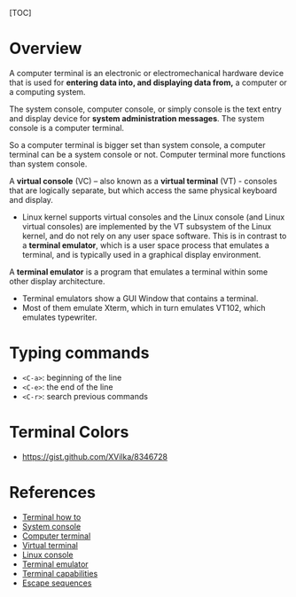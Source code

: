 [TOC]

# Overview

A computer terminal is an electronic or electromechanical hardware
device that is used for **entering data into, and displaying data
from,** a computer or a computing system.

The system console, computer console, or simply console is the text
entry and display device for **system administration messages**. The
system console is a computer terminal.

So a computer terminal is bigger set than system console, a computer
terminal can be a system console or not. Computer terminal more
functions than system console.

A **virtual console** (VC) – also known as a **virtual terminal** (VT) -
consoles that are logically separate, but which access the same physical
keyboard and display.

- Linux kernel supports virtual consoles and the Linux console (and
  Linux virtual consoles) are implemented by the VT subsystem of the
  Linux kernel, and do not rely on any user space software. This is in
  contrast to a **terminal emulator**, which is a user space process
  that emulates a terminal, and is typically used in a graphical display
  environment.

A **terminal emulator** is a program that emulates a terminal within
some other display architecture.

- Terminal emulators show a GUI Window that contains a terminal.
- Most of them emulate Xterm, which in turn emulates VT102, which
  emulates typewriter.

# Typing commands

- `<C-a>`: beginning of the line
- `<C-e>`: the end of the line
- `<C-r>`: search previous commands

# Terminal Colors

- https://gist.github.com/XVilka/8346728

# References

- [Terminal how to](http://www.tldp.org/HOWTO/Text-Terminal-HOWTO.html)
- [System console](https://en.wikipedia.org/wiki/System_console)
- [Computer terminal](https://en.wikipedia.org/wiki/Computer_terminal)
- [Virtual terminal](https://en.wikipedia.org/wiki/Virtual_console)
- [Linux console](https://en.wikipedia.org/wiki/Linux_console#Virtual_consoles)
- [Terminal emulator](https://en.wikipedia.org/wiki/Terminal_emulator)
- [Terminal capabilities](https://en.wikipedia.org/wiki/Terminal_capabilities)
- [Escape sequences](https://en.wikipedia.org/wiki/Escape_sequence)
